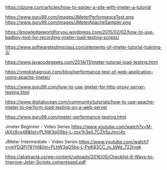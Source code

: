 https://dzone.com/articles/how-to-spider-a-site-with-jmeter-a-tutorial


https://www.guru99.com/images/JMeterPerformanceTest.png
https://www.guru99.com/images/JMeterApacheSampler.png

https://knowledgeworldforyou.wordpress.com/2015/02/02/how-to-use-badboy-tool-for-recording-jmeter-load-testing-scripts/

https://www.softwaretestingclass.com/elements-of-jmeter-tutorial-training-3/

https://www.javacodegeeks.com/2014/11/jmeter-tutorial-load-testing.html

https://vmokshagroup.com/blog/performance-test-of-web-application-using-apache-jmeter/


https://www.guru99.com/how-to-use-jmeter-for-http-proxy-server-testing.html

https://www.digitalocean.com/community/tutorials/how-to-use-apache-jmeter-to-perform-load-testing-on-a-web-server


https://www.guru99.com/jmeter-performance-testing.html



Jmeter Beginner - Video Series
https://www.youtube.com/watch?v=M-iAXz8vs48&list=PLhW3qG5bs-L-zox1h3eIL7CZh5zJmci4c

JMeter Intermediate - Video Series
https://www.youtube.com/watch?v=mYGQPj78YhI&list=PLhW3qG5bs-L-PpK83CC_m_bWd_722tvgk

https://abstracta.us/wp-content/uploads/2016/05/Checklist-8-Ways-to-Improve-Jeter-Scripts.compressed.pdf
